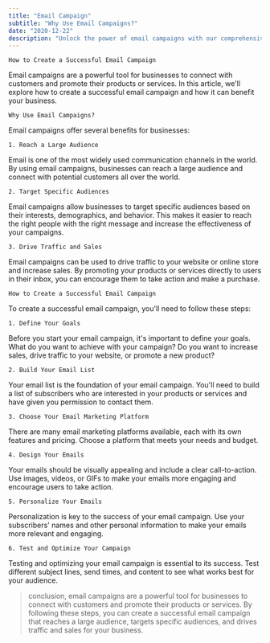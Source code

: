 ```yaml
---
title: "Email Campaign"
subtitle: "Why Use Email Campaigns?"
date: "2020-12-22"
description: "Unlock the power of email campaigns with our comprehensive guide. Learn how to create effective campaigns, personalize your emails, and measure success. Discover the benefits of email marketing, including increased engagement and conversions."
---
```


```
How to Create a Successful Email Campaign
```

Email campaigns are a powerful tool for businesses to connect with customers and promote their products or services. In this article, we'll explore how to create a successful email campaign and how it can benefit your business.

```
Why Use Email Campaigns?
```

Email campaigns offer several benefits for businesses:

```
1. Reach a Large Audience
```

Email is one of the most widely used communication channels in the world. By using email campaigns, businesses can reach a large audience and connect with potential customers all over the world.

```
2. Target Specific Audiences
```

Email campaigns allow businesses to target specific audiences based on their interests, demographics, and behavior. This makes it easier to reach the right people with the right message and increase the effectiveness of your campaigns.

```
3. Drive Traffic and Sales
```

Email campaigns can be used to drive traffic to your website or online store and increase sales. By promoting your products or services directly to users in their inbox, you can encourage them to take action and make a purchase.

```
How to Create a Successful Email Campaign
```

To create a successful email campaign, you'll need to follow these steps:

```
1. Define Your Goals
```

Before you start your email campaign, it's important to define your goals. What do you want to achieve with your campaign? Do you want to increase sales, drive traffic to your website, or promote a new product?

```
2. Build Your Email List
```

Your email list is the foundation of your email campaign. You'll need to build a list of subscribers who are interested in your products or services and have given you permission to contact them.

```
3. Choose Your Email Marketing Platform
```

There are many email marketing platforms available, each with its own features and pricing. Choose a platform that meets your needs and budget.

```
4. Design Your Emails
```

Your emails should be visually appealing and include a clear call-to-action. Use images, videos, or GIFs to make your emails more engaging and encourage users to take action.

```
5. Personalize Your Emails
```

Personalization is key to the success of your email campaign. Use your subscribers' names and other personal information to make your emails more relevant and engaging.

```
6. Test and Optimize Your Campaign
```

Testing and optimizing your email campaign is essential to its success. Test different subject lines, send times, and content to see what works best for your audience.

> conclusion, email campaigns are a powerful tool for businesses to connect with customers and promote their products or services. By following these steps, you can create a successful email campaign that reaches a large audience, targets specific audiences, and drives traffic and sales for your business.
